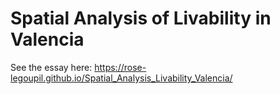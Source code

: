 # Spatial Analysis of Livability in  Valencia

See the essay here: https://rose-legoupil.github.io/Spatial_Analysis_Livability_Valencia/
